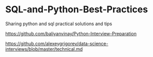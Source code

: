 # SQL-and-Python-Best-Practices
Sharing python and sql practical solutions and tips


https://github.com/baliyanvinay/Python-Interview-Preparation


https://github.com/alexeygrigorev/data-science-interviews/blob/master/technical.md
